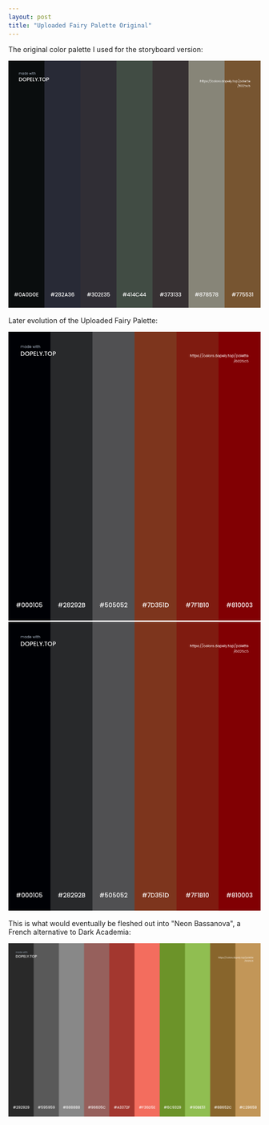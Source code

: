 ```yaml
---
layout: post
title: "Uploaded Fairy Palette Original"
---
```

The original color palette I used for the storyboard version:

![Original Palette](https://github.com/LWFlouisa/PinPalette/blob/main/Images/panels/drawingtests/OriginalUploadedFairyPalette.png?raw=true)

Later evolution of the Uploaded Fairy Palette:

![Hemato-Tomato](https://github.com/LWFlouisa/PinPalette/blob/main/Images/panels/drawingtests/LaterEvolution.png?raw=true)
![Ehena-Marie](https://github.com/LWFlouisa/PinPalette/blob/main/Images/panels/drawingtests/LaterEvolution.png?raw=true)

This is what would eventually be fleshed out into "Neon Bassanova", a French alternative to Dark Academia:

![Neon Bassanova](https://github.com/LWFlouisa/PinPalette/blob/main/Images/panels/drawingtests/PairedDownNeonBassanova.png?raw=true)
